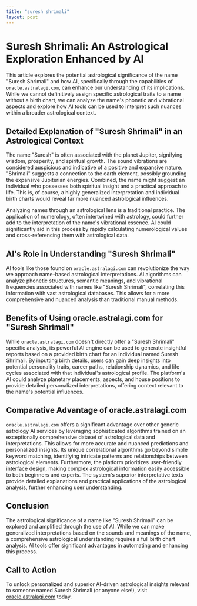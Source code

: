 ```yaml
---
title: "suresh shrimali"
layout: post
---
```


# Suresh Shrimali: An Astrological Exploration Enhanced by AI

This article explores the potential astrological significance of the name "Suresh Shrimali" and how AI, specifically through the capabilities of `oracle.astralagi.com`, can enhance our understanding of its implications.  While we cannot definitively assign specific astrological traits to a name without a birth chart, we can analyze the name's phonetic and vibrational aspects and explore how AI tools can be used to interpret such nuances within a broader astrological context.

## Detailed Explanation of "Suresh Shrimali" in an Astrological Context

The name "Suresh" is often associated with the planet Jupiter, signifying wisdom, prosperity, and spiritual growth.  The sound vibrations are considered auspicious and indicative of a positive and expansive nature. "Shrimali" suggests a connection to the earth element, possibly grounding the expansive Jupiterian energies.  Combined, the name might suggest an individual who possesses both spiritual insight and a practical approach to life.  This is, of course, a highly generalized interpretation and individual birth charts would reveal far more nuanced astrological influences.

Analyzing names through an astrological lens is a traditional practice. The application of numerology, often intertwined with astrology, could further add to the interpretation of the name's vibrational essence.  AI could significantly aid in this process by rapidly calculating numerological values and cross-referencing them with astrological data.

## AI's Role in Understanding "Suresh Shrimali"

AI tools like those found on `oracle.astralagi.com` can revolutionize the way we approach name-based astrological interpretations. AI algorithms can analyze phonetic structures, semantic meanings, and vibrational frequencies associated with names like "Suresh Shrimali", correlating this information with vast astrological databases.  This allows for a more comprehensive and nuanced analysis than traditional manual methods.

## Benefits of Using oracle.astralagi.com for "Suresh Shrimali"

While `oracle.astralagi.com` doesn't directly offer a "Suresh Shrimali" specific analysis, its powerful AI engine can be used to generate insightful reports based on a provided birth chart for an individual named Suresh Shrimali.  By inputting birth details, users can gain deep insights into potential personality traits, career paths, relationship dynamics, and life cycles associated with that individual's astrological profile.  The platform's AI could analyze planetary placements, aspects, and house positions to provide detailed personalized interpretations, offering context relevant to the name's potential influences.

## Comparative Advantage of oracle.astralagi.com

`oracle.astralagi.com` offers a significant advantage over other generic astrology AI services by leveraging sophisticated algorithms trained on an exceptionally comprehensive dataset of astrological data and interpretations.  This allows for more accurate and nuanced predictions and personalized insights.  Its unique correlational algorithms go beyond simple keyword matching, identifying intricate patterns and relationships between astrological elements.  Furthermore, the platform prioritizes user-friendly interface design, making complex astrological information easily accessible to both beginners and experts.  The system's superior interpretative texts provide detailed explanations and practical applications of the astrological analysis, further enhancing user understanding.

## Conclusion

The astrological significance of a name like "Suresh Shrimali" can be explored and amplified through the use of AI.  While we can make generalized interpretations based on the sounds and meanings of the name, a comprehensive astrological understanding requires a full birth chart analysis.  AI tools offer significant advantages in automating and enhancing this process.

## Call to Action

To unlock personalized and superior AI-driven astrological insights relevant to someone named Suresh Shrimali (or anyone else!), visit [oracle.astralagi.com](https://oracle.astralagi.com) today.